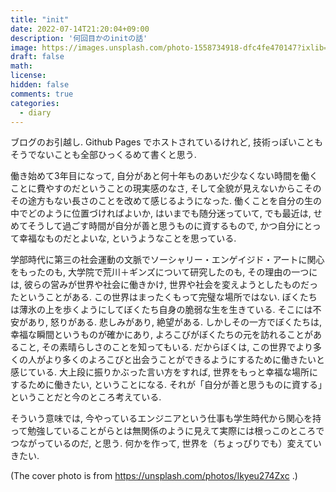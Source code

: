 ```yaml
---
title: "init"
date: 2022-07-14T21:20:04+09:00
description: '何回目かのinitの話'
image: https://images.unsplash.com/photo-1558734918-dfc4fe470147?ixlib=rb-1.2.1&ixid=MnwxMjA3fDB8MHxwaG90by1wYWdlfHx8fGVufDB8fHx8&auto=format&fit=crop&w=1470&q=80
draft: false
math: 
license: 
hidden: false
comments: true
categories: 
  - diary
---
```


ブログのお引越し.  Github Pages でホストされているけれど, 技術っぽいこともそうでないことも全部ひっくるめて書くと思う. 

働き始めて3年目になって, 自分があと何十年ものあいだ少なくない時間を働くことに費やすのだということの現実感のなさ, そして全貌が見えないからこそのその途方もない長さのことを改めて感じるようになった. 働くことを自分の生の中でどのように位置づければよいか, はいまでも随分迷っていて, でも最近は, せめてそうして過ごす時間が自分が善と思うものに資するもので, かつ自分にとって幸福なものだとよいな, というようなことを思っている. 

学部時代に第三の社会運動の文脈でソーシャリー・エンゲイジド・アートに関心をもったのも, 大学院で荒川＋ギンズについて研究したのも, その理由の一つには, 彼らの営みが世界や社会に働きかけ, 世界や社会を変えようとしたものだったということがある. この世界はまったくもって完璧な場所ではない. ぼくたちは薄氷の上を歩くようにしてぼくたち自身の脆弱な生を生きている. そこには不安があり, 怒りがある. 悲しみがあり, 絶望がある. しかしその一方でぼくたちは, 幸福な瞬間というものが確かにあり, よろこびがぼくたちの元を訪れることがあること, その素晴らしさのことを知ってもいる. だからぼくは, この世界でより多くの人がより多くのよろこびと出会うことができるようにするために働きたいと感じている. 大上段に振りかぶった言い方をすれば, 世界をもっと幸福な場所にするために働きたい, ということになる. それが「自分が善と思うものに資する」ということだと今のところ考えている. 

そういう意味では, 今やっているエンジニアという仕事も学生時代から関心を持って勉強していることがらとは無関係のように見えて実際には根っこのところでつながっているのだ, と思う. 何かを作って, 世界を（ちょっぴりでも）変えていきたい. 

(The cover photo is from https://unsplash.com/photos/Ikyeu274Zxc .)